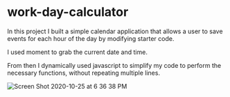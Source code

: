 # work-day-calculator

In this project I built a simple calendar application that allows a user to save events for each hour of the day by modifying starter code.

I used moment to grab the current date and time. 

From then I dynamically used javascript to simplify my code to perform the necessary functions, without repeating multiple lines. 

![Screen Shot 2020-10-25 at 6 36 38 PM](https://user-images.githubusercontent.com/52182873/97123356-17f82580-16f1-11eb-9627-dfb0400cc285.png)
